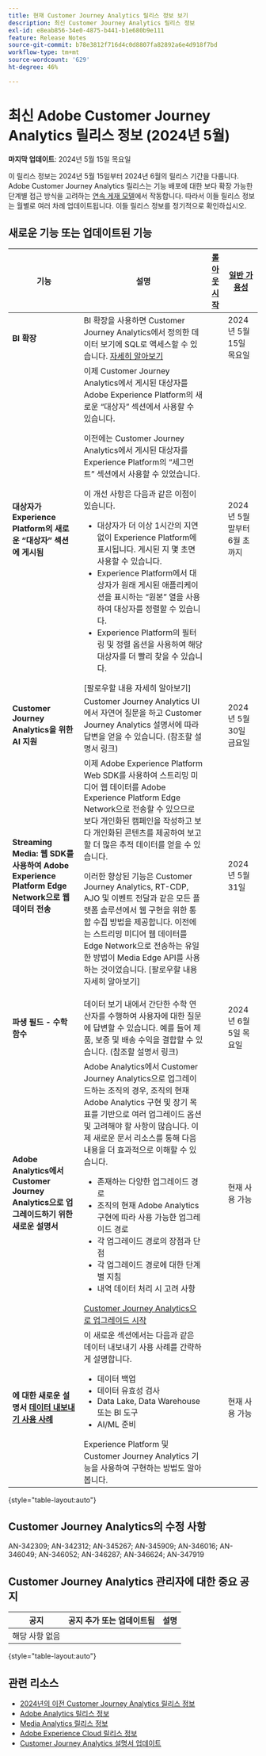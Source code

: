 ```yaml
---
title: 현재 Customer Journey Analytics 릴리스 정보 보기
description: 최신 Customer Journey Analytics 릴리스 정보
exl-id: e8eab856-34e0-4875-b441-b1e680b9e111
feature: Release Notes
source-git-commit: b78e3812f716d4c0d8807fa82892a6e4d918f7bd
workflow-type: tm+mt
source-wordcount: '629'
ht-degree: 46%

---
```


# 최신 Adobe Customer Journey Analytics 릴리스 정보 (2024년 5월)

**마지막 업데이트**: 2024년 5월 15일 목요일

이 릴리스 정보는 2024년 5월 15일부터 2024년 6월의 릴리스 기간을 다룹니다. Adobe Customer Journey Analytics 릴리스는 기능 배포에 대한 보다 확장 가능한 단계별 접근 방식을 고려하는 [연속 게재 모델](releases.md)에서 작동합니다. 따라서 이들 릴리스 정보는 월별로 여러 차례 업데이트됩니다. 이들 릴리스 정보를 정기적으로 확인하십시오.

## 새로운 기능 또는 업데이트된 기능

| 기능 | 설명 | [롤아웃 시작](releases.md) | [일반 가용성](releases.md) |
| ----------- | ---------- | ------- | ---- |
| **BI 확장** | BI 확장을 사용하면 Customer Journey Analytics에서 정의한 데이터 보기에 SQL로 액세스할 수 있습니다. [자세히 알아보기](https://experienceleague.adobe.com/en/docs/analytics-platform/using/cja-dataviews/bi-extension) | | 2024년 5월 15일 목요일 |
| **대상자가 Experience Platform의 새로운 “대상자” 섹션에 게시됨** | 이제 Customer Journey Analytics에서 게시된 대상자를 Adobe Experience Platform의 새로운 “대상자” 섹션에서 사용할 수 있습니다.<p>이전에는 Customer Journey Analytics에서 게시된 대상자를 Experience Platform의 “세그먼트” 섹션에서 사용할 수 있었습니다.</p><p>이 개선 사항은 다음과 같은 이점이 있습니다.</p><ul><li>대상자가 더 이상 1시간의 지연 없이 Experience Platform에 표시됩니다. 게시된 지 몇 초면 사용할 수 있습니다.</li><li>Experience Platform에서 대상자가 원래 게시된 애플리케이션을 표시하는 “원본” 열을 사용하여 대상자를 정렬할 수 있습니다.</li><li>Experience Platform의 필터링 및 정렬 옵션을 사용하여 해당 대상자를 더 빨리 찾을 수 있습니다.</li></ul> [팔로우할 내용 자세히 알아보기] |  | 2024년 5월 말부터 6월 초까지 |
| **Customer Journey Analytics을 위한 AI 지원** | Customer Journey Analytics UI에서 자연어 질문을 하고 Customer Journey Analytics 설명서에 따라 답변을 얻을 수 있습니다. (참조할 설명서 링크) | | 2024년 5월 30일 금요일 |
| **Streaming Media: 웹 SDK를 사용하여 Adobe Experience Platform Edge Network으로 웹 데이터 전송** | 이제 Adobe Experience Platform Web SDK를 사용하여 스트리밍 미디어 웹 데이터를 Adobe Experience Platform Edge Network으로 전송할 수 있으므로 보다 개인화된 캠페인을 작성하고 보다 개인화된 콘텐츠를 제공하여 보고할 더 많은 추적 데이터를 얻을 수 있습니다.<p>이러한 향상된 기능은 Customer Journey Analytics, RT-CDP, AJO 및 이벤트 전달과 같은 모든 플랫폼 솔루션에서 웹 구현을 위한 통합 수집 방법을 제공합니다. 이전에는 스트리밍 미디어 웹 데이터를 Edge Network으로 전송하는 유일한 방법이 Media Edge API를 사용하는 것이었습니다. [팔로우할 내용 자세히 알아보기] | | 2024년 5월 31일 |
| **파생 필드 - 수학 함수** | 데이터 보기 내에서 간단한 수학 연산자를 수행하여 사용자에 대한 질문에 답변할 수 있습니다. 예를 들어 제품, 보증 및 배송 수익을 결합할 수 있습니다. (참조할 설명서 링크) | | 2024년 6월 5일 목요일 |
| **Adobe Analytics에서 Customer Journey Analytics으로 업그레이드하기 위한 새로운 설명서** | Adobe Analytics에서 Customer Journey Analytics으로 업그레이드하는 조직의 경우, 조직의 현재 Adobe Analytics 구현 및 장기 목표를 기반으로 여러 업그레이드 옵션 및 고려해야 할 사항이 많습니다. 이제 새로운 문서 리소스를 통해 다음 내용을 더 효과적으로 이해할 수 있습니다.<ul><li>존재하는 다양한 업그레이드 경로</li><li>조직의 현재 Adobe Analytics 구현에 따라 사용 가능한 업그레이드 경로</li><li>각 업그레이드 경로의 장점과 단점</li><li>각 업그레이드 경로에 대한 단계별 지침</li><li>내역 데이터 처리 시 고려 사항</li></ul>[Customer Journey Analytics으로 업그레이드 시작](https://experienceleague.adobe.com/ko/docs/analytics-platform/using/compare-aa-cja/upgrade-to-cja/cja-upgrade-getstarted) | | 현재 사용 가능 |
| **에 대한 새로운 설명서 [데이터 내보내기 사용 사례](https://experienceleague.adobe.com/en/docs/analytics-platform/using/cja-usecases/data-export/overview)** | 이 새로운 섹션에서는 다음과 같은 데이터 내보내기 사용 사례를 간략하게 설명합니다.<ul><li>데이터 백업</li><li>데이터 유효성 검사</li><li>Data Lake, Data Warehouse 또는 BI 도구</li><li>AI/ML 준비</li></ul> Experience Platform 및 Customer Journey Analytics 기능을 사용하여 구현하는 방법도 알아봅니다. | | 현재 사용 가능 |

{style="table-layout:auto"}

## Customer Journey Analytics의 수정 사항

AN-342309; AN-342312; AN-345267; AN-345909; AN-346016; AN-346049; AN-346052; AN-346287; AN-346624; AN-347919

## Customer Journey Analytics 관리자에 대한 중요 공지

| 공지 | 공지 추가 또는 업데이트됨 | 설명 |
| --- | --- | --- |
| 해당 사항 없음 | | |

{style="table-layout:auto"}

## 관련 리소스

* [2024년의 이전 Customer Journey Analytics 릴리스 정보](/help/release-notes/2024.md)
* [Adobe Analytics 릴리스 정보](https://experienceleague.adobe.com/docs/analytics/release-notes/latest.html?lang=ko-KR)
* [Media Analytics 릴리스 정보](https://experienceleague.adobe.com/docs/media-analytics/using/additional-resources/release-notes.html?lang=ko-KR)
* [Adobe Experience Cloud 릴리스 정보](https://experienceleague.adobe.com/docs/release-notes/experience-cloud/current.html?lang=ko-KR)
* [Customer Journey Analytics 설명서 업데이트](/help/release-notes/doc-changes.md)
